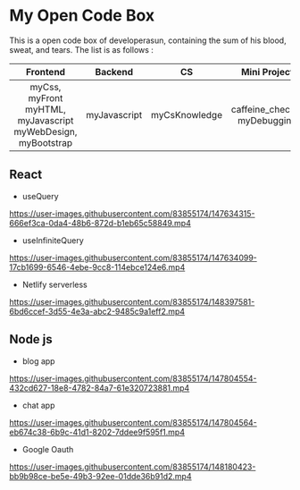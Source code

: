 # My Open Code Box
This is a open code box of developerasun, containing the sum of his blood, sweat, and tears. The list is as follows :  


|Frontend|Backend|CS|Mini Project|Tutorials|
|:------:|:------:|:-:|:------:|:--------:|
|myCss, myFront <br> myHTML, myJavascript <br>myWebDesign, myBootstrap|myJavascript|myCsKnowledge|caffeine_checker <br> myDebugging| starport, smart-contract, <br> myCanvas, momentum|


## React
- useQuery

https://user-images.githubusercontent.com/83855174/147634315-666ef3ca-0da4-48b6-872d-b1eb65c58849.mp4

- useInfiniteQuery

https://user-images.githubusercontent.com/83855174/147634099-17cb1699-6546-4ebe-9cc8-114ebce124e6.mp4

- Netlify serverless

https://user-images.githubusercontent.com/83855174/148397581-6bd6ccef-3d55-4e3a-abc2-9485c9a1eff2.mp4

## Node js 

- blog app

https://user-images.githubusercontent.com/83855174/147804554-432cd627-18e8-4782-84a7-61e320723881.mp4

- chat app

https://user-images.githubusercontent.com/83855174/147804564-eb674c38-6b9c-41d1-8202-7ddee9f595f1.mp4

- Google Oauth

https://user-images.githubusercontent.com/83855174/148180423-bb9b98ce-be5e-49b3-92ee-01dde36b91d2.mp4


